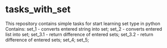 # tasks_with_set
This repository contains simple tasks
for start learning set type in python
Contains:
set_1 - converts entered string into set;
set_2 - converts entered list into set;
set_3.1 - return difference of entered sets;
set_3.2 - return difference of entered sets;
set_4;
set_5;
